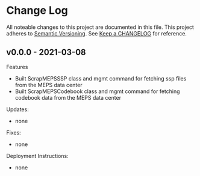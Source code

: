 # Change Log

All noteable changes to this project are documented in this file. This project adheres to
[Semantic Versioning](https://semver.org/). See [Keep a CHANGELOG](https://keepachangelog.com/en/1.0.0/) for reference.

## v0.0.0 - 2021-03-08

Features

- Built ScrapMEPSSSP class and mgmt command for fetching ssp files from the MEPS data center
- Built ScrapMEPSCodebook class and mgmt command for fetching codebook data from the MEPS data center

Updates:

- none

Fixes:

- none

Deployment Instructions:

- none
